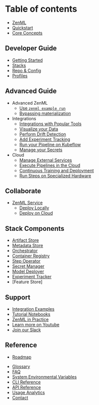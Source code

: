 # Table of contents

* [ZenML](index.md)
* [Quickstart](introduction/quickstart-guide.md)
* [Core Concepts](introduction/core-concepts.md)

## Developer Guide

* [Getting Started](developer_guide/getting_started.md)
* [Stacks]()
* [Repo & Config]()
* [Profiles](advanced_guide/profiles.md)

## Advanced Guide

* Advanced ZenML
  * [Use `zenml example run`](advanced_guide/zenml-example-cli.md)
  * [Bypassing materialization](advanced_guide/skip-materialization.md)
* Integrations
  * [Integrations with Popular Tools](stack_components/integrations.md)
  * [Visualize your Data](advanced_guide/explore_data.md)
  * [Perform Drift Detection](advanced_guide/drift_detection.md)
  * [Add Experiment Tracking](advanced_guide/experiment_tracking.md)
  * [Run your Pipeline on Kubeflow](advanced_guide/run_on_kubeflow.md)
  * [Manage your Secrets](advanced_guide/secrets.md)
* Cloud
  * [Manage External Services](advanced_guide/services.md)
  * [Execute Pipelines in the Cloud](advanced_guide/guide-aws-gcp-azure.md)
  * [Continuous Training and Deployment](advanced_guide/continuous-training-and-deployment.md)
  * [Run Steps on Specialized Hardware](advanced_guide/step-operators.md)


## Collaborate

* [ZenML Service]()
  * [Deploy Locally]()
  * [Deploy on Cloud]()

## Stack Components

* [Artifact Store](stack_components/artifact_store.md)
* [Metadata Store](stack_components/metadata_store.md)
* [Orchestrator](stack_components/orchestrator.md)
* [Container Registry](stack_components/container_registry.md)
* [Step Operator](stack_components/step_operator.md)
* [Secret Manager](stack_components/secrets_manager.md)
* [Model Deployer](stack_components/model_deployer.md)
* [Experiment Tracker](stack_components/experiment_tracker.md)
* [Feature Store]

## Support

- [Integration Examples](https://github.com/zenml-io/zenml/tree/main/examples)
- [Tutorial Notebooks](https://github.com/zenml-io/zenbytes)
- [ZenML in Practice](https://github.com/zenml-io/zenfiles)
- [Learn more on Youtube](https://www.youtube.com/channel/UCi79n61eV2sVyYxJOqk_bMw)
- [Join our Slack](https://zenml.io/slack-invite/)

## Reference

* [Roadmap](reference/roadmap.md)
- [Glossary](reference/glossary.md)
- [FAQ]()
- [System Environmental Variables](reference/system-env.md)
- [CLI Reference](https://apidocs.zenml.io/latest/cli/)
- [API Reference](https://apidocs.zenml.io/latest/)
- [Usage Analytics](reference/usage-analytics.md)
- [Contact](reference/contact.md)
